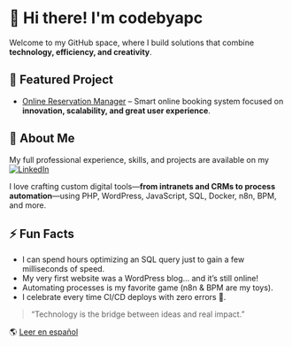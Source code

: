 # 👋 Hi there! I'm **codebyapc**

Welcome to my GitHub space, where I build solutions that combine **technology, efficiency, and creativity**.

## 🚀 Featured Project
- [Online Reservation Manager](https://github.com/codebyapc/online-reservation-manager) – Smart online booking system focused on **innovation, scalability, and great user experience**.

## 💼 About Me
My full professional experience, skills, and projects are available on my  
[![LinkedIn](https://img.shields.io/badge/LinkedIn-Visit-blue?logo=linkedin&style=for-the-badge)](https://www.linkedin.com/in/alejandro-pereira-apc)

I love crafting custom digital tools—**from intranets and CRMs to process automation**—using PHP, WordPress, JavaScript, SQL, Docker, n8n, BPM, and more.

## ⚡ Fun Facts
- I can spend hours optimizing an SQL query just to gain a few milliseconds of speed.  
- My very first website was a WordPress blog… and it’s still online!  
- Automating processes is my favorite game (n8n & BPM are my toys).  
- I celebrate every time CI/CD deploys with zero errors 🚀.  

> “Technology is the bridge between ideas and real impact.”

🌎 [Leer en español](README.es.md)


<!--
**codebyapc/codebyapc** is a ✨ _special_ ✨ repository because its `README.md` (this file) appears on your GitHub profile.

Here are some ideas to get you started:

- 🔭 I’m currently working on ...
- 🌱 I’m currently learning ...
- 👯 I’m looking to collaborate on ...
- 🤔 I’m looking for help with ...
- 💬 Ask me about ...
- 📫 How to reach me: ...
- 😄 Pronouns: ...
- ⚡ Fun fact: ...
-->
